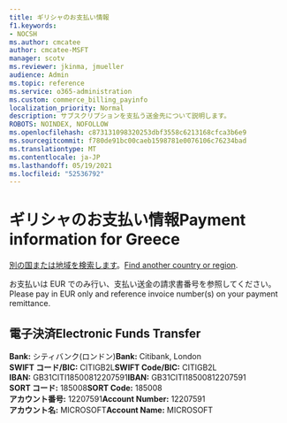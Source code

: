 ```yaml
---
title: ギリシャのお支払い情報
f1.keywords:
- NOCSH
ms.author: cmcatee
author: cmcatee-MSFT
manager: scotv
ms.reviewer: jkinma, jmueller
audience: Admin
ms.topic: reference
ms.service: o365-administration
ms.custom: commerce_billing_payinfo
localization_priority: Normal
description: サブスクリプションを支払う送金先について説明します。
ROBOTS: NOINDEX, NOFOLLOW
ms.openlocfilehash: c873131098320253dbf3558c6213168cfca3b6e9
ms.sourcegitcommit: f780de91bc00caeb1598781e0076106c76234bad
ms.translationtype: MT
ms.contentlocale: ja-JP
ms.lasthandoff: 05/19/2021
ms.locfileid: "52536792"
---
```

# <a name="payment-information-for-greece"></a><span data-ttu-id="330b3-103">ギリシャのお支払い情報</span><span class="sxs-lookup"><span data-stu-id="330b3-103">Payment information for Greece</span></span>

<span data-ttu-id="330b3-104">[別の国または地域を検索します](../billing-and-payments/pay-for-your-subscription.md)。</span><span class="sxs-lookup"><span data-stu-id="330b3-104">[Find another country or region](../billing-and-payments/pay-for-your-subscription.md).</span></span>

<span data-ttu-id="330b3-105">お支払いは EUR でのみ行い、支払い送金の請求書番号を参照してください。</span><span class="sxs-lookup"><span data-stu-id="330b3-105">Please pay in EUR only and reference invoice number(s) on your payment remittance.</span></span>

## <a name="electronic-funds-transfer"></a><span data-ttu-id="330b3-106">電子決済</span><span class="sxs-lookup"><span data-stu-id="330b3-106">Electronic Funds Transfer</span></span>

<span data-ttu-id="330b3-107">**Bank:** シティバンク(ロンドン)</span><span class="sxs-lookup"><span data-stu-id="330b3-107">**Bank:** Citibank, London</span></span>  
<span data-ttu-id="330b3-108">**SWIFT コード/BIC:** CITIGB2L</span><span class="sxs-lookup"><span data-stu-id="330b3-108">**SWIFT Code/BIC:** CITIGB2L</span></span>  
<span data-ttu-id="330b3-109">**IBAN:** GB31CITI18500812207591</span><span class="sxs-lookup"><span data-stu-id="330b3-109">**IBAN:** GB31CITI18500812207591</span></span>  
<span data-ttu-id="330b3-110">**SORT コード:** 185008</span><span class="sxs-lookup"><span data-stu-id="330b3-110">**SORT Code:** 185008</span></span>  
<span data-ttu-id="330b3-111">**アカウント番号:** 12207591</span><span class="sxs-lookup"><span data-stu-id="330b3-111">**Account Number:** 12207591</span></span>  
<span data-ttu-id="330b3-112">**アカウント名:** MICROSOFT</span><span class="sxs-lookup"><span data-stu-id="330b3-112">**Account Name:** MICROSOFT</span></span>

